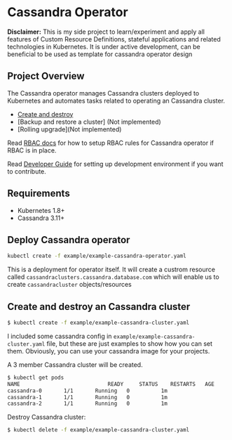 # Cassandra Operator 


**Disclaimer:** This is my side project to learn/experiment and apply all features of Custom Resource Definitions, stateful applications and related technologies in Kubernetes. It is under active development, can be beneficial to be used as template for cassandra operator design

## Project Overview

The Cassandra operator manages Cassandra clusters deployed to Kubernetes and automates tasks related to operating an Cassandra cluster.

- [Create and destroy](#create-and-destroy-an-Cassandra-cluster)
- [Backup and restore a cluster] (Not implemented) 
- [Rolling upgrade](Not implemented)

Read [RBAC docs](./doc/user/rbac.md) for how to setup RBAC rules for Cassandra operator if RBAC is in place.

Read [Developer Guide](./doc/dev/developer_guide.md) for setting up development environment if you want to contribute.

## Requirements

- Kubernetes 1.8+
- Cassandra 3.11+

## Deploy Cassandra operator

```bash
kubectl create -f example/example-cassandra-operator.yaml
```
This is a deployment for operator itself. It will create a custrom resource called `cassandraclusters.cassandra.database.com` which will enable us to create `cassandracluster` objects/resources

## Create and destroy an Cassandra cluster

```bash
$ kubectl create -f example/example-cassandra-cluster.yaml
```
I included some cassandra config in `example/example-cassandra-cluster.yaml` file, but these are just examples to show how you can set them. Obviously, you can use your cassandra image for your projects.

A 3 member Cassandra cluster will be created.

```bash
$ kubectl get pods
NAME                            READY     STATUS    RESTARTS   AGE
cassandra-0       1/1       Running   0          1m
cassandra-1       1/1       Running   0          1m
cassandra-2       1/1       Running   0          1m
```
Destroy Cassandra cluster:

```bash
$ kubectl delete -f example/example-cassandra-cluster.yaml
```
